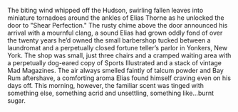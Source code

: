 The biting wind whipped off the Hudson, swirling fallen leaves into miniature tornadoes around the ankles of Elias Thorne as he unlocked the door to "Shear Perfection."  The rusty chime above the door announced his arrival with a mournful clang, a sound Elias had grown oddly fond of over the twenty years he’d owned the small barbershop tucked between a laundromat and a perpetually closed fortune teller’s parlor in Yonkers, New York.  The shop was small, just three chairs and a cramped waiting area with a perpetually dog-eared copy of Sports Illustrated and a stack of vintage Mad Magazines.  The air always smelled faintly of talcum powder and Bay Rum aftershave, a comforting aroma Elias found himself craving even on his days off.  This morning, however, the familiar scent was tinged with something else, something acrid and unsettling, something like…burnt sugar.
